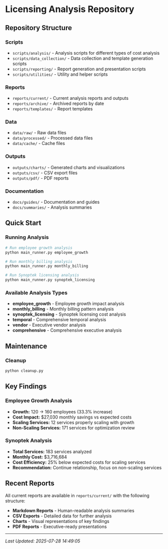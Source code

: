 # Licensing Analysis Repository

## Repository Structure

### Scripts
- `scripts/analysis/` - Analysis scripts for different types of cost analysis
- `scripts/data_collection/` - Data collection and template generation scripts
- `scripts/reporting/` - Report generation and presentation scripts
- `scripts/utilities/` - Utility and helper scripts

### Reports
- `reports/current/` - Current analysis reports and outputs
- `reports/archive/` - Archived reports by date
- `reports/templates/` - Report templates

### Data
- `data/raw/` - Raw data files
- `data/processed/` - Processed data files
- `data/cache/` - Cache files

### Outputs
- `outputs/charts/` - Generated charts and visualizations
- `outputs/csv/` - CSV export files
- `outputs/pdf/` - PDF reports

### Documentation
- `docs/guides/` - Documentation and guides
- `docs/summaries/` - Analysis summaries

## Quick Start

### Running Analysis
```bash
# Run employee growth analysis
python main_runner.py employee_growth

# Run monthly billing analysis
python main_runner.py monthly_billing

# Run Synoptek licensing analysis
python main_runner.py synoptek_licensing
```

### Available Analysis Types
- **employee_growth** - Employee growth impact analysis
- **monthly_billing** - Monthly billing pattern analysis
- **synoptek_licensing** - Synoptek licensing cost analysis
- **temporal** - Comprehensive temporal analysis
- **vendor** - Executive vendor analysis
- **comprehensive** - Comprehensive executive analysis

## Maintenance

### Cleanup
```bash
python cleanup.py
```

## Key Findings

### Employee Growth Analysis
- **Growth:** 120 -> 160 employees (33.3% increase)
- **Cost Impact:** $27,030 monthly savings vs expected costs
- **Scaling Services:** 12 services properly scaling with growth
- **Non-Scaling Services:** 171 services for optimization review

### Synoptek Analysis
- **Total Services:** 183 services analyzed
- **Monthly Cost:** $3,716,684
- **Cost Efficiency:** 25% below expected costs for scaling services
- **Recommendation:** Continue relationship, focus on non-scaling services

## Recent Reports

All current reports are available in `reports/current/` with the following structure:
- **Markdown Reports** - Human-readable analysis summaries
- **CSV Exports** - Detailed data for further analysis
- **Charts** - Visual representations of key findings
- **PDF Reports** - Executive-ready presentations

---
*Last Updated: 2025-07-28 14:49:05*
